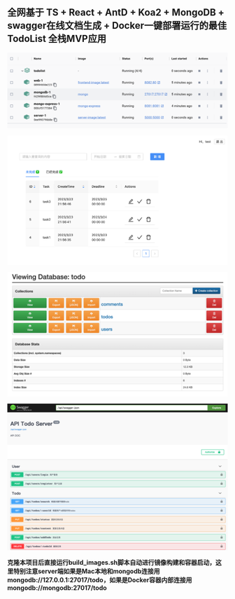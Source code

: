## 全网基于 TS + React + AntD + Koa2 + MongoDB + swagger在线文档生成 + Docker一键部署运行的最佳TodoList 全栈MVP应用

![image](./img/docker.png)

![image](./img/front.png)

![image](./img/express.png)

![image](./img/swagger.png)


**克隆本项目后直接运行build_images.sh脚本自动进行镜像构建和容器启动，这里特别注意server端如果是Mac本地和mongodb连接用mongodb://127.0.0.1:27017/todo，如果是Docker容器内部连接用mongodb://mongodb:27017/todo**
